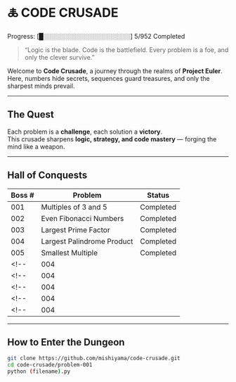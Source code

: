# 🜏 CODE CRUSADE
Progress: [█░░░░░░░░░░░░░░░░░░░░] 5/952 Completed


> “Logic is the blade. Code is the battlefield. Every problem is a foe, and only the clever survive.”

Welcome to **Code Crusade**, a journey through the realms of **Project Euler**.  
Here, numbers hide secrets, sequences guard treasures, and only the sharpest minds prevail.  

---

##  The Quest

Each problem is a **challenge**, each solution a **victory**.  
This crusade sharpens **logic, strategy, and code mastery** — forging the mind like a weapon.  

---

##  Hall of Conquests

| Boss # | Problem                     | Status     |
|--------|-----------------------------|------------|
| 001    | Multiples of 3 and 5        | Completed |
| 002    | Even Fibonacci Numbers      | Completed |
| 003    | Largest Prime Factor        | Completed |
| 004   | Largest Palindrome Product   | Completed | 
 |  005   |     Smallest Multiple                       | Completed |
<!-- |    004   |                            | Completed | -->
<!-- |    004   |                            | Completed | -->
<!-- |    004   |                            | Completed | -->
<!-- |    004   |                            | Completed | -->
<!-- |    004   |                            | Completed | -->

---

##  How to Enter the Dungeon

```bash
git clone https://github.com/mishiyama/code-crusade.git
cd code-crusade/problem-001
python (filename).py
